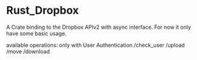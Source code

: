 # Rust_Dropbox

A Crate binding to the Dropbox APIv2 with async interface.
For now it only have some basic usage.

available operations:
only with User Authentication
/check_user
/upload
/move
/download